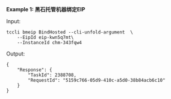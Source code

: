 **Example 1: 黑石托管机器绑定EIP**



Input: 

```
tccli bmeip BindHosted --cli-unfold-argument  \
    --EipId eip-kwn5q7mt\
    --InstanceId chm-343fqw4
```

Output: 
```
{
    "Response": {
        "TaskId": 2388708,
        "RequestId": "5159c766-05d9-410c-a5d0-38b84acb6c10"
    }
}
```

